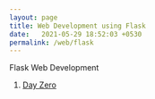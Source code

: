 ```yaml
---
layout: page
title: Web Development using Flask
date:   2021-05-29 18:52:03 +0530
permalink: /web/flask
---
```


Flask Web Development

1. [Day Zero](./flask/day-zero)